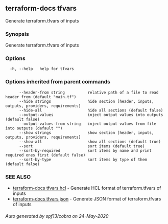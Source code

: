 ## terraform-docs tfvars

Generate terraform.tfvars of inputs

### Synopsis

Generate terraform.tfvars of inputs

### Options

```
  -h, --help   help for tfvars
```

### Options inherited from parent commands

```
      --header-from string          relative path of a file to read header from (default "main.tf")
      --hide strings                hide section [header, inputs, outputs, providers, requirements]
      --hide-all                    hide all sections (default false)
      --output-values               inject output values into outputs (default false)
      --output-values-from string   inject output values from file into outputs (default "")
      --show strings                show section [header, inputs, outputs, providers, requirements]
      --show-all                    show all sections (default true)
      --sort                        sort items (default true)
      --sort-by-required            sort items by name and print required ones first (default false)
      --sort-by-type                sort items by type of them (default false)
```

### SEE ALSO

* [terraform-docs tfvars hcl](/docs/formats/tfvars-hcl.md)	 - Generate HCL format of terraform.tfvars of inputs
* [terraform-docs tfvars json](/docs/formats/tfvars-json.md)	 - Generate JSON format of terraform.tfvars of inputs

###### Auto generated by spf13/cobra on 24-May-2020
